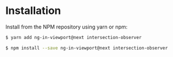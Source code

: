 # Installation

 Install from the NPM repository using yarn or npm:

```bash
$ yarn add ng-in-viewport@next intersection-observer
```

```bash
$ npm install --save ng-in-viewport@next intersection-observer
```



